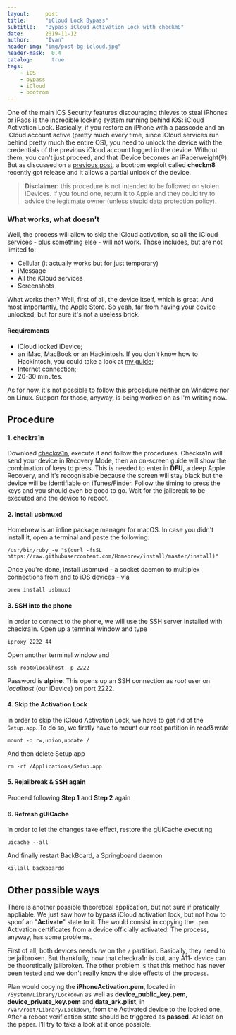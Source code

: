 ```yaml
---
layout:     post
title:      "iCloud Lock Bypass"
subtitle:   "Bypass iCloud Activation Lock with checkm8"
date:       2019-11-12
author:     "Ivan"
header-img: "img/post-bg-icloud.jpg"
header-mask:  0.4
catalog:      true
tags:
    - iOS
    - bypass
    - iCloud
    - bootrom
---
```


One of the main iOS Security features discouraging thieves to steal iPhones or iPads is the incredible locking system running behind iOS: iCloud Activation Lock. Basically, if you restore an iPhone with a passcode and an iCloud account active (pretty much every time, since iCloud services run behind pretty much the entire OS), you need to unlock the device with the credentials of the previous iCloud account logged in the device. Without them, you can't just proceed, and that iDevice becomes an iPaperweight(®). But as discussed on a [previous post](/2019/09/29/checkm8/), a bootrom exploit called **checkm8** recently got release and it allows a partial unlock of the device.

> **Disclaimer:** this procedure is not intended to be followed on stolen iDevices. If you found one, return it to Apple and they could try to advice the legitimate owner (unless stupid data protection policy).

### What works, what doesn't

Well, the process will allow to skip the iCloud activation, so all the iCloud services - plus something else - will not work. Those includes, but are not limited to:
- Cellular (it actually works but for just temporary)
- iMessage
- All the iCloud services
- Screenshots

What works then? Well, first of all, the device itself, which is great. And most importantly, the Apple Store. So yeah, far from having your device unlocked, but for sure it's not a useless brick.

#### Requirements

- iCloud locked iDevice;
- an iMac, MacBook or an Hackintosh. If you don't know how to Hackintosh, you could take a look at [my guide](/2017/10/01/Hackintosh/);
- Internet connection;
- 20-30 minutes.

As for now, it's not possible to follow this procedure neither on Windows nor on Linux. Support for those, anyway, is being worked on as I'm writing now.

## Procedure

#### 1. checkra1n

Download [checkra1n](https://checkra.in), execute it and follow the procedures. Checkra1n will send your device in Recovery Mode, then an on-screen guide will show the combination of keys to press. This is needed to enter in **DFU**, a deep Apple Recovery, and it's recognisable because the screen will stay black but the device will be identifiable on iTunes/Finder. Follow the timing to press the keys and you should even be good to go. Wait for the jailbreak to be executed and the device to reboot.

#### 2. Install usbmuxd

Homebrew is an inline package manager for macOS. In case you didn't install it, open a terminal and paste the following:
```
/usr/bin/ruby -e "$(curl -fsSL https://raw.githubusercontent.com/Homebrew/install/master/install)"
```
Once you're done, install usbmuxd - a socket daemon to multiplex connections from and to iOS devices - via
```
brew install usbmuxd
```

#### 3. SSH into the phone

In order to connect to the phone, we will use the SSH server installed with checkra1n. Open up a terminal window and type
```
iproxy 2222 44
```
Open another terminal window and
```
ssh root@localhost -p 2222
```
Password is **alpine**. This opens up an SSH connection as *root* user on *localhost* (our iDevice) on port 2222.

#### 4. Skip the Activation Lock

In order to skip the iCloud Activation Lock, we have to get rid of the `Setup.app`. To do so, we firstly have to mount our root partition in *read&write*
```
mount -o rw,union,update /
```
And then delete Setup.app
```
rm -rf /Applications/Setup.app
```

#### 5. Rejailbreak & SSH again

Proceed following **Step 1** and **Step 2** again

#### 6. Refresh gUICache

In order to let the changes take effect, restore the gUICache executing
```
uicache --all
```
And finally restart BackBoard, a Springboard daemon
```
killall backboardd
```

## Other possible ways

There is another possible theoretical application, but not sure if pratically appliable. We just saw how to bypass iCloud activation lock, but not how to spoof an "**Activate**" state to it. The would consist in copying the `.pem` Activation certificates from a device officially activated. The process, anyway, has some problems.

First of all, both devices needs *rw* on the `/` partition. Basically, they need to be jailbroken. But thankfully, now that checkra1n is out, any A11- device can be theoretically jailbroken. The other problem is that this method has never been tested and we don't really know the side effects of the process.

Plan would copying the **iPhoneActivation.pem**, located in `/System/Library/Lockdown` as well as **device_public_key.pem**, **device_private_key.pem** and **data_ark.plist**, in `/var/root/Library/Lockdown`, from the Activated device to the locked one. After a reboot verification state should be triggered as **passed**. At least on the paper. I'll try to take a look at it once possible.
